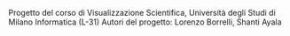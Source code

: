 Progetto del corso di Visualizzazione Scientifica, Università degli Studi di Milano Informatica (L-31)
Autori del progetto: Lorenzo Borrelli, Shanti Ayala
